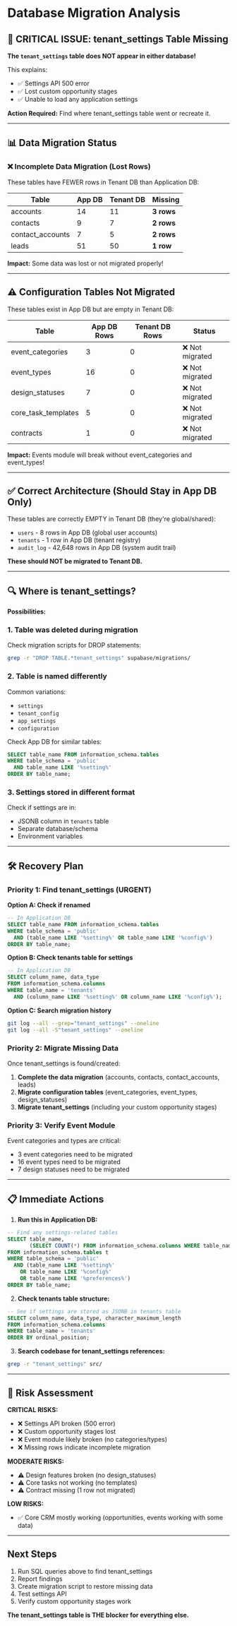 # Database Migration Analysis

## 🚨 CRITICAL ISSUE: tenant_settings Table Missing

**The `tenant_settings` table does NOT appear in either database!**

This explains:
- ✅ Settings API 500 error
- ✅ Lost custom opportunity stages
- ✅ Unable to load any application settings

**Action Required:** Find where tenant_settings table went or recreate it.

---

## 📊 Data Migration Status

### ❌ Incomplete Data Migration (Lost Rows)

These tables have FEWER rows in Tenant DB than Application DB:

| Table | App DB | Tenant DB | Missing |
|-------|--------|-----------|---------|
| accounts | 14 | 11 | **3 rows** |
| contacts | 9 | 7 | **2 rows** |
| contact_accounts | 7 | 5 | **2 rows** |
| leads | 51 | 50 | **1 row** |

**Impact:** Some data was lost or not migrated properly!

---

## ⚠️ Configuration Tables Not Migrated

These tables exist in App DB but are empty in Tenant DB:

| Table | App DB Rows | Tenant DB Rows | Status |
|-------|-------------|----------------|--------|
| event_categories | 3 | 0 | ❌ Not migrated |
| event_types | 16 | 0 | ❌ Not migrated |
| design_statuses | 7 | 0 | ❌ Not migrated |
| core_task_templates | 5 | 0 | ❌ Not migrated |
| contracts | 1 | 0 | ❌ Not migrated |

**Impact:** Events module will break without event_categories and event_types!

---

## ✅ Correct Architecture (Should Stay in App DB Only)

These tables are correctly EMPTY in Tenant DB (they're global/shared):

- `users` - 8 rows in App DB (global user accounts)
- `tenants` - 1 row in App DB (tenant registry)
- `audit_log` - 42,648 rows in App DB (system audit trail)

**These should NOT be migrated to Tenant DB.**

---

## 🔍 Where is tenant_settings?

**Possibilities:**

### 1. Table was deleted during migration
Check migration scripts for DROP statements:
```bash
grep -r "DROP TABLE.*tenant_settings" supabase/migrations/
```

### 2. Table is named differently
Common variations:
- `settings`
- `tenant_config`
- `app_settings`
- `configuration`

Check App DB for similar tables:
```sql
SELECT table_name FROM information_schema.tables
WHERE table_schema = 'public'
  AND table_name LIKE '%setting%'
ORDER BY table_name;
```

### 3. Settings stored in different format
Check if settings are in:
- JSONB column in `tenants` table
- Separate database/schema
- Environment variables

---

## 🛠️ Recovery Plan

### Priority 1: Find tenant_settings (URGENT)

**Option A: Check if renamed**
```sql
-- In Application DB
SELECT table_name FROM information_schema.tables
WHERE table_schema = 'public'
  AND (table_name LIKE '%setting%' OR table_name LIKE '%config%')
ORDER BY table_name;
```

**Option B: Check tenants table for settings**
```sql
-- In Application DB
SELECT column_name, data_type
FROM information_schema.columns
WHERE table_name = 'tenants'
  AND (column_name LIKE '%setting%' OR column_name LIKE '%config%');
```

**Option C: Search migration history**
```bash
git log --all --grep="tenant_settings" --oneline
git log --all -S"tenant_settings" --oneline
```

### Priority 2: Migrate Missing Data

Once tenant_settings is found/created:

1. **Complete the data migration** (accounts, contacts, contact_accounts, leads)
2. **Migrate configuration tables** (event_categories, event_types, design_statuses)
3. **Migrate tenant_settings** (including your custom opportunity stages)

### Priority 3: Verify Event Module

Event categories and types are critical:
- 3 event categories need to be migrated
- 16 event types need to be migrated
- 7 design statuses need to be migrated

---

## 📋 Immediate Actions

1. **Run this in Application DB:**
```sql
-- Find any settings-related tables
SELECT table_name,
       (SELECT COUNT(*) FROM information_schema.columns WHERE table_name = t.table_name) as column_count
FROM information_schema.tables t
WHERE table_schema = 'public'
  AND (table_name LIKE '%setting%'
    OR table_name LIKE '%config%'
    OR table_name LIKE '%preferences%')
ORDER BY table_name;
```

2. **Check tenants table structure:**
```sql
-- See if settings are stored as JSONB in tenants table
SELECT column_name, data_type, character_maximum_length
FROM information_schema.columns
WHERE table_name = 'tenants'
ORDER BY ordinal_position;
```

3. **Search codebase for tenant_settings references:**
```bash
grep -r "tenant_settings" src/
```

---

## 🔴 Risk Assessment

**CRITICAL RISKS:**
- ❌ Settings API broken (500 error)
- ❌ Custom opportunity stages lost
- ❌ Event module likely broken (no categories/types)
- ❌ Missing rows indicate incomplete migration

**MODERATE RISKS:**
- ⚠️ Design features broken (no design_statuses)
- ⚠️ Core tasks not working (no templates)
- ⚠️ Contract missing (1 row not migrated)

**LOW RISKS:**
- ✅ Core CRM mostly working (opportunities, events working with some data)

---

## Next Steps

1. Run SQL queries above to find tenant_settings
2. Report findings
3. Create migration script to restore missing data
4. Test settings API
5. Verify custom opportunity stages work

**The tenant_settings table is THE blocker for everything else.**
